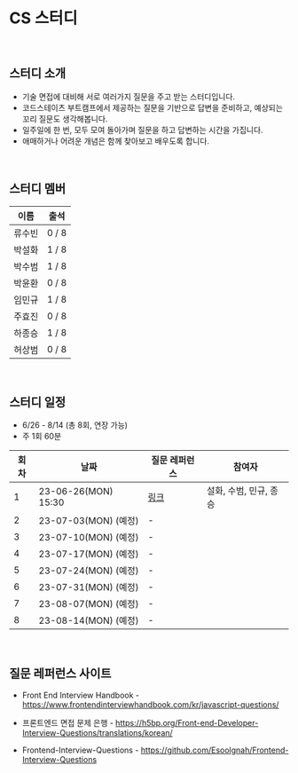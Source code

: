 # CS 스터디

<br>

## 스터디 소개
- 기술 면접에 대비해 서로 여러가지 질문을 주고 받는 스터디입니다.
- 코드스테이츠 부트캠프에서 제공하는 질문을 기반으로 답변을 준비하고, 예상되는 꼬리 질문도 생각해봅니다.
- 일주일에 한 번, 모두 모여 돌아가며 질문을 하고 답변하는 시간을 가집니다.
- 애매하거나 어려운 개념은 함께 찾아보고 배우도록 합니다.

<br>

## 스터디 멤버

| 이름 | 출석 |
|------|------|
| 류수빈 | 0 / 8 |
| 박설화 | 1 / 8 |
| 박수범 | 1 / 8 |
| 박윤환 | 0 / 8 |
| 임민규 | 1 / 8 |
| 주효진 | 0 / 8 |
| 하종승 | 1 / 8 |
| 허상범 | 0 / 8 |

<br>

## 스터디 일정

- 6/26 - 8/14 (총 8회, 연장 가능)
- 주 1회 60분

| 회차 | 날짜 | 질문 레퍼런스 | 참여자 |
|------|------|------|------|
| 1 | 23-06-26(MON) 15:30 | [링크](https://urclass.codestates.com/content/ff2d6072-09ae-4cab-a207-ee87ddcf26e8?playlist=1627) | 설화, 수범, 민규, 종승 |
| 2 | 23-07-03(MON) (예정) | - | |
| 3 | 23-07-10(MON) (예정) | - | |
| 4 | 23-07-17(MON) (예정) | - | |
| 5 | 23-07-24(MON) (예정) | - | |
| 6 | 23-07-31(MON) (예정) | - | |
| 7 | 23-08-07(MON) (예정) | - | |
| 8 | 23-08-14(MON) (예정) | - | |

<br>

## 질문 레퍼런스 사이트

- Front End Interview Handbook -
<a>https://www.frontendinterviewhandbook.com/kr/javascript-questions/</a>

- 프론트엔드 면접 문제 은행 -
<a>https://h5bp.org/Front-end-Developer-Interview-Questions/translations/korean/</a>

- Frontend-Interview-Questions - 
<a>https://github.com/Esoolgnah/Frontend-Interview-Questions</a>

